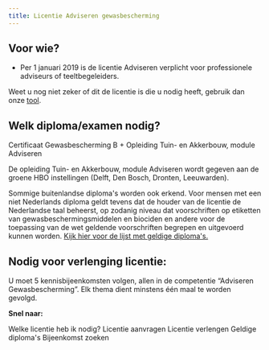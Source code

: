 ```yaml
---
title: Licentie Adviseren gewasbescherming
---
```

## Voor wie?

* Per 1 januari 2019 is de licentie Adviseren verplicht voor professionele adviseurs of teeltbegeleiders.

Weet u nog niet zeker of dit de licentie is die u nodig heeft, gebruik dan onze [tool](/licenties/welke-licentie-heb-ik-nodig).

## Welk diploma/examen nodig?

Certificaat Gewasbescherming B + Opleiding Tuin- en Akkerbouw, module Adviseren 

De opleiding Tuin- en Akkerbouw, module Adviseren wordt gegeven aan de groene HBO instellingen (Delft, Den Bosch, Dronten, Leeuwarden).

Sommige buitenlandse diploma's worden ook erkend. Voor mensen met een niet Nederlands diploma geldt tevens dat de houder van de licentie de Nederlandse taal beheerst, op zodanig niveau dat voorschriften op etiketten van gewasbeschermingsmiddelen en biociden en andere voor de toepassing van de wet geldende voorschriften begrepen en uitgevoerd kunnen worden. [Kijk hier voor de lijst met geldige diploma's.](/licenties/licentie-aanvragen/ik-heb-een-buitenlands-diploma)

## Nodig voor verlenging licentie:

U moet 5 kennisbijeenkomsten volgen, allen in de competentie “Adviseren Gewasbescherming”. Elk thema dient minstens één maal te worden gevolgd.

**Snel naar:**

<link-container>
<link-button to="/licenties/welke-licentie-heb-ik-nodig">Welke licentie heb ik nodig?</link-button>
<link-button to="/licenties/licentie-aanvragen">Licentie aanvragen</link-button>
<link-button to="/licenties/licentie-verlengen">Licentie verlengen</link-button>
<link-button to="https://erkenningen.nl/Default.aspx?tabid=150">Geldige diploma's</link-button>
<link-button to="https://administratie.acceptatie.erkenningen.nl/Default.aspx?tabid=132#/bijeenkomsten-zoeken/op-locatie?certificeringId=308794&competentieId=1">Bijeenkomst zoeken</link-button>
</link-container>
